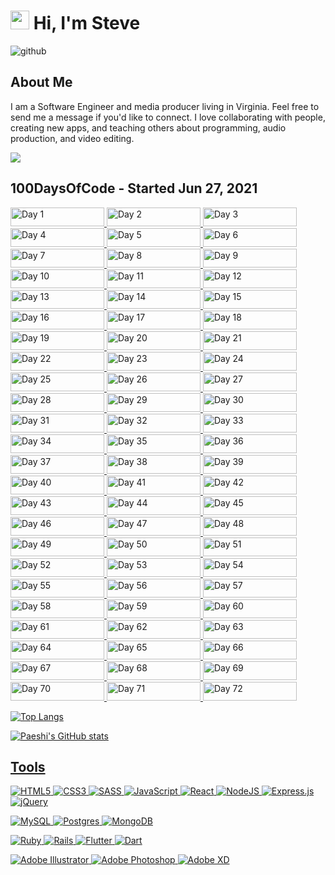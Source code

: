 # <img src="https://emojis.slackmojis.com/emojis/images/1531849430/4246/blob-sunglasses.gif?1531849430" width="30"/> Hi, I'm Steve

![github](https://user-images.githubusercontent.com/73855474/118028209-d21f4980-b330-11eb-86f8-c9cf7cd83989.png)

## About Me

I am a Software Engineer and media producer living in Virginia. Feel free to send me a message if you'd like to connect. I love collaborating with people, creating new apps, and teaching others about programming, audio production, and video editing.

[<img src="https://img.shields.io/badge/linkedin-%230077B5.svg?&style=for-the-badge&logo=linkedin&logoColor=white" />](https://www.linkedin.com/in/stevepae/)

## 100DaysOfCode - Started Jun 27, 2021

<a href="https://paeshi.github.io/day1-floating-particles/"><img alt="Day 1" src="https://img.shields.io/badge/-Day 01: Particles-3b5bad?style=for-the-badge&logo=day" height=30 width=150/>
<a href="https://paeshi.github.io/day2-mousetrails/"><img alt="Day 2" src="https://img.shields.io/badge/-Day 02: Mousetrails-2d4175?style=for-the-badge&logo=day" height=30 width=150/>
<a href="https://paeshi.github.io/day3-slider/"><img alt="Day 3" src="https://img.shields.io/badge/-Day 03: Swiper Slider-3b5bad?style=for-the-badge&logo=day" height=30 width=150/>
<a href="https://reusablereact.netlify.app/"><img alt="Day 4" src="https://img.shields.io/badge/-Day 04: Reusable React-2d4175?style=for-the-badge&logo=day" height=30 width=150/>
<a href="https://paeshi.github.io/day05_jokeAPI/"><img alt="Day 5" src="https://img.shields.io/badge/-Day 05: Programming Humor-3b5bad?style=for-the-badge&logo=day" height=30 width=150/>
<a href="https://react-parallax1.netlify.app"><img alt="Day 6" src="https://img.shields.io/badge/-Day 06: React Parallax1-2d4175?style=for-the-badge&logo=day" height=30 width=150/>
<a href="https://paeshi.github.io/day07_animated_icons/"><img alt="Day 7" src="https://img.shields.io/badge/-Day 07: Animated Icons-3b5bad?style=for-the-badge&logo=day" height=30 width=150/>
<a href="https://paeshi.github.io/Day08_css_scroll_effect/
"><img alt="Day 8" src="https://img.shields.io/badge/-Day 08: CSS Scroll Effect-2d4175?style=for-the-badge&logo=day" height=30 width=150/>
<a href="https://paeshi.github.io/day09_granim/
"><img alt="Day 9" src="https://img.shields.io/badge/-Day 09: Granim Gradients-3b5bad?style=for-the-badge&logo=day" height=30 width=150/>
<a href="https://day10-nextjs-blog.vercel.app/
"><img alt="Day 10" src="https://img.shields.io/badge/-Day 10: Nextjs Blog-2d4175?style=for-the-badge&logo=day" height=30 width=150/>
<a href="https://paeshi.github.io/day11_color_flipper1/
"><img alt="Day 11" src="https://img.shields.io/badge/-Day 11: Color Flipper1-3b5bad?style=for-the-badge&logo=day" height=30 width=150/>
<a href="https://paeshi.github.io/day12_canvas_draw/
"><img alt="Day 12" src="https://img.shields.io/badge/-Day 12: Canvas Draw-2d4175?style=for-the-badge&logo=day" height=30 width=150/>
<a href="https://paeshi.github.io/day13_speech_synthesis/
"><img alt="Day 13" src="https://img.shields.io/badge/-Day 13: Speech Synthesis-3b5bad?style=for-the-badge&logo=day" height=30 width=150/>
<a href="https://paeshi.github.io/day14_css_masonry_grid/
"><img alt="Day 14" src="https://img.shields.io/badge/-Day 14: Masonry Grid CSS-2d4175?style=for-the-badge&logo=day" height=30 width=150/>
<a href="https://paeshi.github.io/day15_javascript_clock/
"><img alt="Day 15" src="https://img.shields.io/badge/-Day 15: Javascript Clock-3b5bad?style=for-the-badge&logo=day" height=30 width=150/>
<a href="https://paeshi.github.io/day16_rgb_generator/
"><img alt="Day 16" src="https://img.shields.io/badge/-Day 16: RGB Generator-2d4175?style=for-the-badge&logo=day" height=30 width=150/>
<a href="https://replit.com/@stevepae/Higher-Order-Functions#index.js
"><img alt="Day 17" src="https://img.shields.io/badge/-Day 17: Higher Order Functions-3b5bad?style=for-the-badge&logo=day" height=30 width=150/>
<a href="https://replit.com/@stevepae/Regex#index.js
"><img alt="Day 18" src="https://img.shields.io/badge/-Day 18: Regular Expressions-2d4175?style=for-the-badge&logo=day" height=30 width=150/>
<a href="https://paeshi.github.io/day19_css_animation/
"><img alt="Day 19" src="https://img.shields.io/badge/-Day 19: CSS Animation-3b5bad?style=for-the-badge&logo=day" height=30 width=150/>
<a href="https://paeshi.github.io/day20_svg_background/
"><img alt="Day 20" src="https://img.shields.io/badge/-Day 20: SVG Wave-2d4175?style=for-the-badge&logo=day" height=30 width=150/>
<a href="https://replit.com/@stevepae/Day21AsynchronousJavascript#index.js
"><img alt="Day 21" src="https://img.shields.io/badge/-Day 21: Async/Await-3b5bad?style=for-the-badge&logo=day" height=30 width=150/>
<a href="https://codesandbox.io/s/vanilla-n3bbn
"><img alt="Day 22" src="https://img.shields.io/badge/-Day 22: Grid Practice-2d4175?style=for-the-badge&logo=day" height=30 width=150/>
<a href="https://codesandbox.io/s/loving-breeze-fp82c?file=/src/index.js
"><img alt="Day 23" src="https://img.shields.io/badge/-Day 23: Glassmorphism-3b5bad?style=for-the-badge&logo=day" height=30 width=150/>
<a href="https://paeshi.github.io/day24_bootstrap_components/
"><img alt="Day 24" src="https://img.shields.io/badge/-Day 24: Bootstrap-2d4175?style=for-the-badge&logo=day" height=30 width=150/>
<a href="https://paeshi.github.io/day25_ripple_effect/
"><img alt="Day 25" src="https://img.shields.io/badge/-Day 25: Ripple Effect-3b5bad?style=for-the-badge&logo=day" height=30 width=150/>
<a href="https://paeshi.github.io/day26_profile_card/
"><img alt="Day 26" src="https://img.shields.io/badge/-Day 26: Profile Card-2d4175?style=for-the-badge&logo=day" height=30 width=150/>
<a href="https://paeshi.github.io/day27_w3_schools/
"><img alt="Day 27" src="https://img.shields.io/badge/-Day 27: W3 Schools-3b5bad?style=for-the-badge&logo=day" height=30 width=150/>
<a href="https://paeshi.github.io/day28_mouseover/
"><img alt="Day 28" src="https://img.shields.io/badge/-Day 28: Mouseover-2d4175?style=for-the-badge&logo=day" height=30 width=150/>
<a href="https://react-scrolltrigger-example.netlify.app/
"><img alt="Day 29" src="https://img.shields.io/badge/-Day 29: React Scrolltrigger-3b5bad?style=for-the-badge&logo=day" height=30 width=150/>
<a href="https://paeshi.github.io/day30_animated_cards/
"><img alt="Day 30" src="https://img.shields.io/badge/-Day 30: Animated Cards-2d4175?style=for-the-badge&logo=day" height=30 width=150/>
<a href="https://paeshi.github.io/day31_counter_app/
"><img alt="Day 31" src="https://img.shields.io/badge/-Day 31: Counter App-3b5bad?style=for-the-badge&logo=day" height=30 width=150/>
<a href="https://expense-tracker-100-react.netlify.app/
"><img alt="Day 32" src="https://img.shields.io/badge/-Day 32: React Expense Tracker-2d4175?style=for-the-badge&logo=day" height=30 width=150/>
<a href="https://paeshi.github.io/day33_image_filters/
"><img alt="Day 33" src="https://img.shields.io/badge/-Day 33: Image Filters-3b5bad?style=for-the-badge&logo=day" height=30 width=150/>
<a href="https://replit.com/@stevepae/Regex#index.js
"><img alt="Day 34" src="https://img.shields.io/badge/-Day 34: Regex Cont'd-2d4175?style=for-the-badge&logo=day" height=30 width=150/>
<a href="javascript:alert('Waiting to be deployed')
"><img alt="Day 35" src="https://img.shields.io/badge/-Day 35: Gatsby Site-3b5bad?style=for-the-badge&logo=day" height=30 width=150/>
<a href="https://music-quotes.herokuapp.com/quotes
"><img alt="Day 36" src="https://img.shields.io/badge/-Day 36: Music Quotes API-2d4175?style=for-the-badge&logo=day" height=30 width=150/>
<a href="https://cheeseburger-svg.netlify.app/
"><img alt="Day 37" src="https://img.shields.io/badge/-Day 37: Creating SVGs-3b5bad?style=for-the-badge&logo=day" height=30 width=150/>
<a href="https://paeshi.github.io/day38_styling_form/
"><img alt="Day 38" src="https://img.shields.io/badge/-Day 38: Styling A Form-2d4175?style=for-the-badge&logo=day" height=30 width=150/>
<a href="https://replit.com/@stevepae/Data-Structures-and-Algorithms
"><img alt="Day 39" src="https://img.shields.io/badge/-Day 39: DS and Algorithms-3b5bad?style=for-the-badge&logo=day" height=30 width=150/>
<a href="https://paeshi.github.io/day40_threejs/
"><img alt="Day 40" src="https://img.shields.io/badge/-Day 40: Three.js-2d4175?style=for-the-badge&logo=day" height=30 width=150/>
<a href="https://paeshi-react-pokemon.netlify.app
"><img alt="Day 41" src="https://img.shields.io/badge/-Day 41: React Axios-3b5bad?style=for-the-badge&logo=day" height=30 width=150/>
<a href="https://paeshi-react-giphy.netlify.app/
"><img alt="Day 42" src="https://img.shields.io/badge/-Day 42: React Giphy-2d4175?style=for-the-badge&logo=day" height=30 width=150/>
<a href="https://paeshi.github.io/day43_neumorphic_login/
"><img alt="Day 43" src="https://img.shields.io/badge/-Day 43: Neumorphic Login-3b5bad?style=for-the-badge&logo=day" height=30 width=150/>
<a href="https://paeshi-react-search.netlify.app/
"><img alt="Day 44" src="https://img.shields.io/badge/-Day 44: React Search-2d4175?style=for-the-badge&logo=day" height=30 width=150/>
<a href="https://replit.com/@stevepae/JavascriptProblems#index.js
"><img alt="Day 45" src="https://img.shields.io/badge/-Day 45: Javascript Problems-3b5bad?style=for-the-badge&logo=day" height=30 width=150/>
<a href="https://paeshi-react-food.netlify.app/
"><img alt="Day 46" src="https://img.shields.io/badge/-Day 46: React Foods-2d4175?style=for-the-badge&logo=day" height=30 width=150/>
<a href="https://paeshi.github.io/day47_todo_list_js/
"><img alt="Day 47" src="https://img.shields.io/badge/-Day 47: Daily List-3b5bad?style=for-the-badge&logo=day" height=30 width=150/>
<a href="https://paeshi.github.io/day48_button_effects/
"><img alt="Day 48" src="https://img.shields.io/badge/-Day 48: Button Effects-2d4175?style=for-the-badge&logo=day" height=30 width=150/>
<a href="https://paeshi-react-scroll-indicator.netlify.app/
"><img alt="Day 49" src="https://img.shields.io/badge/-Day 49: React Scroll Indicator-3b5bad?style=for-the-badge&logo=day" height=30 width=150/>
<a href="https://paeshi-styled-components.netlify.app/
"><img alt="Day 50" src="https://img.shields.io/badge/-Day 50: React Styled Components-2d4175?style=for-the-badge&logo=day" height=30 width=150/>
<a href="https://paeshi.github.io/day51_jquery_clone/
"><img alt="Day 51" src="https://img.shields.io/badge/-Day 51: jQuery in JS-3b5bad?style=for-the-badge&logo=day" height=30 width=150/>
<a href="https://paeshi-react-quotes.netlify.app/
"><img alt="Day 52" src="https://img.shields.io/badge/-Day 52: React Quote Generator-2d4175?style=for-the-badge&logo=day" height=30 width=150/>
<a href="https://paeshi-react-accordion-nba.netlify.app/
"><img alt="Day 53" src="https://img.shields.io/badge/-Day 53: React Accordion-3b5bad?style=for-the-badge&logo=day" height=30 width=150/>
<a href="https://paeshi.github.io/day54_waves_and_blobs/
"><img alt="Day 54" src="https://img.shields.io/badge/-Day 54: Waves and Blobs-2d4175?style=for-the-badge&logo=day" height=30 width=150/>
<a href="https://paeshi-cat-facts.netlify.app/
"><img alt="Day 55" src="https://img.shields.io/badge/-Day 55: React Fetch-3b5bad?style=for-the-badge&logo=day" height=30 width=150/>
<a href="https://paeshi-react-router.netlify.app/
"><img alt="Day 56" src="https://img.shields.io/badge/-Day 56: React Router-2d4175?style=for-the-badge&logo=day" height=30 width=150/>
<a href="https://paeshi-react-canvas.netlify.app/
"><img alt="Day 57" src="https://img.shields.io/badge/-Day 57: React Canvas-3b5bad?style=for-the-badge&logo=day" height=30 width=150/>
<a href="https://paeshi-react-hook-form.netlify.app/
"><img alt="Day 58" src="https://img.shields.io/badge/-Day 58: React Hook Form-2d4175?style=for-the-badge&logo=day" height=30 width=150/>
<a href="https://paeshi-functional-vs-class-components.netlify.app/
"><img alt="Day 59" src="https://img.shields.io/badge/-Day 59: Functional vs Class-3b5bad?style=for-the-badge&logo=day" height=30 width=150/>
<a href="https://paeshi-react-testing.netlify.app/
"><img alt="Day 60" src="https://img.shields.io/badge/-Day 60: React Testing Library-2d4175?style=for-the-badge&logo=day" height=30 width=150/>
<a href="https://replit.com/@stevepae/object-oriented-javascript#README.md
"><img alt="Day 61" src="https://img.shields.io/badge/-Day 61: Object Oriented JS-3b5bad?style=for-the-badge&logo=day" height=30 width=150/>
<a href="https://paeshi.github.io/day62_google_fonts_effects/
"><img alt="Day 62" src="https://img.shields.io/badge/-Day 62: Google Fonts FX-2d4175?style=for-the-badge&logo=day" height=30 width=150/>
<a href="https://paeshi.github.io/day63_3D_background/
"><img alt="Day 63" src="https://img.shields.io/badge/-Day 63: 3D Background-3b5bad?style=for-the-badge&logo=day" height=30 width=150/>
<a href="https://paeshi-react-localstorage.netlify.app/
"><img alt="Day 64" src="https://img.shields.io/badge/-Day 64: React Localstorage-2d4175?style=for-the-badge&logo=day" height=30 width=150/>
<a href="https://paeshi-react-starwars.netlify.app/
"><img alt="Day 65" src="https://img.shields.io/badge/-Day 65: Starwars API-3b5bad?style=for-the-badge&logo=day" height=30 width=150/>
<a href="https://codesandbox.io/s/github/paeshi/day66_react_redux/tree/main/
"><img alt="Day 66" src="https://img.shields.io/badge/-Day 66: React Redux-2d4175?style=for-the-badge&logo=day" height=30 width=150/>
<a href="https://paeshi-redux-2.netlify.app/
"><img alt="Day 67" src="https://img.shields.io/badge/-Day 67: Redux 2-3b5bad?style=for-the-badge&logo=day" height=30 width=150/>
<a href="https://paeshi-react-redux-cart.netlify.app/main/
"><img alt="Day 68" src="https://img.shields.io/badge/-Day 68: Redux Thunk-2d4175?style=for-the-badge&logo=day" height=30 width=150/>
<a href="https://paeshi-redux-class-components.netlify.app/
"><img alt="Day 69" src="https://img.shields.io/badge/-Day 69: Redux Class Components-3b5bad?style=for-the-badge&logo=day" height=30 width=150/>
<a href="https://paeshi-burger-builder.netlify.app/
"><img alt="Day 70" src="https://img.shields.io/badge/-Day 70: Sandwich Builder-2d4175?style=for-the-badge&logo=day" height=30 width=150/>
<a href="https://paeshi-react-navbar.netlify.app/
"><img alt="Day 71" src="https://img.shields.io/badge/-Day 71: React Navbar-3b5bad?style=for-the-badge&logo=day" height=30 width=150/>
<a href="https://paeshi.github.io/day72_box_shadows/
"><img alt="Day 72" src="https://img.shields.io/badge/-Day 72: Box Shadows-2d4175?style=for-the-badge&logo=day" height=30 width=150/>

![Top Langs](https://github-readme-stats.vercel.app/api/top-langs/?username=paeshi&layout=compact&theme=dark)

![Paeshi's GitHub stats](https://github-readme-stats.vercel.app/api?username=paeshi&show_icons=true&theme=dark)

## Tools

<p><img alt="HTML5" src="https://img.shields.io/badge/html5-%23E34F26.svg?style=for-the-badge&logo=html5&logoColor=white"/>
<img alt="CSS3" src="https://img.shields.io/badge/css3-%231572B6.svg?style=for-the-badge&logo=css3&logoColor=white"/>
<img alt="SASS" src="https://img.shields.io/badge/SASS-hotpink.svg?style=for-the-badge&logo=SASS&logoColor=white"/>
<img alt="JavaScript" src="https://img.shields.io/badge/javascript-%23323330.svg?style=for-the-badge&logo=javascript&logoColor=%23F7DF1E"/>
<img alt="React" src="https://img.shields.io/badge/react-%2320232a.svg?style=for-the-badge&logo=react&logoColor=%2361DAFB"/>
<img alt="NodeJS" src="https://img.shields.io/badge/node.js-%2343853D.svg?style=for-the-badge&logo=node-dot-js&logoColor=white"/>
<img alt="Express.js" src="https://img.shields.io/badge/express.js-%23404d59.svg?style=for-the-badge&logo=express&logoColor=%2361DAFB"/>
<img alt="jQuery" src="https://img.shields.io/badge/jquery-%230769AD.svg?style=for-the-badge&logo=jquery&logoColor=white"/></p>
<p><img alt="MySQL" src="https://img.shields.io/badge/mysql-%2300f.svg?style=for-the-badge&logo=mysql&logoColor=white"/>
<img alt="Postgres" src ="https://img.shields.io/badge/postgres-%23316192.svg?style=for-the-badge&logo=postgresql&logoColor=white"/>
<img alt="MongoDB" src ="https://img.shields.io/badge/MongoDB-%234ea94b.svg?style=for-the-badge&logo=mongodb&logoColor=white"/></p>
<p>
<img alt="Ruby" src="https://img.shields.io/badge/ruby-%23CC342D.svg?style=for-the-badge&logo=ruby&logoColor=white"/>
<img alt="Rails" src="https://img.shields.io/badge/rails-%23CC0000.svg?style=for-the-badge&logo=ruby-on-rails&logoColor=white"/>
<img alt="Flutter" src="https://img.shields.io/badge/Flutter-%2302569B.svg?style=for-the-badge&logo=Flutter&logoColor=white" />
<img alt="Dart" src="https://img.shields.io/badge/dart-%230175C2.svg?style=for-the-badge&logo=dart&logoColor=white"/></p>
<p>
<img alt="Adobe Illustrator" src="https://img.shields.io/badge/adobeillustrator-%23FF9A00.svg?style=for-the-badge&logo=adobeillustrator&logoColor=white"/>
<img alt="Adobe Photoshop" src="https://img.shields.io/badge/adobephotoshop-%2331A8FF.svg?style=for-the-badge&logo=adobephotoshop&logoColor=white"/>
<img alt="Adobe XD" src="https://img.shields.io/badge/adobexd-%23FF26BE.svg?style=for-the-badge&logo=adobexd&logoColor=white"/></p>
